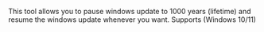 This tool allows you to pause windows update to 1000 years (lifetime) and resume the windows update whenever you want.
Supports (Windows 10/11)
